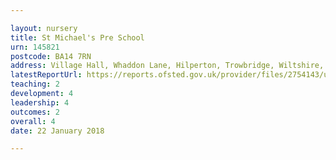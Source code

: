 ```yaml
---

layout: nursery
title: St Michael's Pre School
urn: 145821
postcode: BA14 7RN
address: Village Hall, Whaddon Lane, Hilperton, Trowbridge, Wiltshire, BA14 7RN
latestReportUrl: https://reports.ofsted.gov.uk/provider/files/2754143/urn/145821.pdf
teaching: 2
development: 4
leadership: 4
outcomes: 2
overall: 4
date: 22 January 2018

---
```

